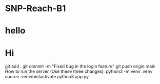 # SNP-Reach-B1
# hello
# Hi
<!--->
git add .
git commit -m "Fixed bug in the login feature"
git push origin main
<!--->

<!---> 
How to run the server (Use these three changes):

python3 -m venv .venv                                                 
source .venv/bin/activate
python3 app.py
